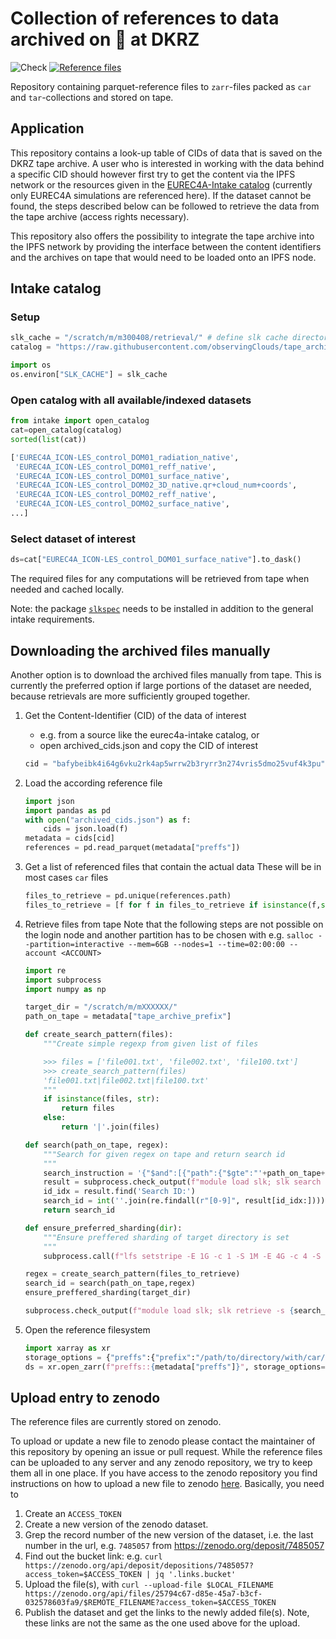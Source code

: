 # Collection of references to data archived on 📼 at DKRZ
![Check](https://github.com/observingclouds/tape_archive_index/actions/workflows/test.yml/badge.svg) [![Reference files](https://img.shields.io/badge/reference%20files-10.5281%2Fzenodo.7017188-blue)](https://doi.org/10.5281/zenodo.7017188)

Repository containing parquet-reference files to `zarr`-files packed as `car` and `tar`-collections and stored on tape.

## Application
This repository contains a look-up table of CIDs of data that is saved on the DKRZ tape archive. A user who is interested in working with the data behind a specific CID should however first try to get the content via the IPFS network or the resources given in the [EUREC4A-Intake catalog](https://github.com/eurec4a/eurec4a-intake) (currently only EUREC4A simulations are referenced here). If the dataset cannot be found, the steps described below can be followed to retrieve the data from the tape archive (access rights necessary).

This repository also offers the possibility to integrate the tape archive into the IPFS network by providing the interface between the content identifiers and the archives on tape that would need to be loaded onto an IPFS node.

## Intake catalog

### Setup
```python
slk_cache = "/scratch/m/m300408/retrieval/" # define slk cache directory
catalog = "https://raw.githubusercontent.com/observingClouds/tape_archive_index/main/catalog.yml"

import os
os.environ["SLK_CACHE"] = slk_cache 
```

### Open catalog with all available/indexed datasets
```python
from intake import open_catalog
cat=open_catalog(catalog)
sorted(list(cat))
```

```python
['EUREC4A_ICON-LES_control_DOM01_radiation_native',
 'EUREC4A_ICON-LES_control_DOM01_reff_native',
 'EUREC4A_ICON-LES_control_DOM01_surface_native',
 'EUREC4A_ICON-LES_control_DOM02_3D_native.qr+cloud_num+coords',
 'EUREC4A_ICON-LES_control_DOM02_reff_native',
 'EUREC4A_ICON-LES_control_DOM02_surface_native',
...]
```

### Select dataset of interest
```python
ds=cat["EUREC4A_ICON-LES_control_DOM01_surface_native"].to_dask()
```
The required files for any computations will be retrieved from tape when needed and cached locally.

Note: the package [`slkspec`](https://github.com/observingClouds/slkspec) needs to be installed in addition to the general intake requirements.

## Downloading the archived files manually
Another option is to download the archived files manually from tape. This is currently the preferred option if large portions of the dataset are needed, because retrievals are more sufficiently grouped together.

1. Get the Content-Identifier (CID) of the data of interest
    - e.g. from a source like the eurec4a-intake catalog, or
    - open archived_cids.json and copy the CID of interest
    ```python
    cid = "bafybeibk4i64g6vku2rk4ap5wrrw2b3ryrr3n274vris5dmo25vuf4k3pu"
    ```
2. Load the according reference file
    ```python
    import json
    import pandas as pd
    with open("archived_cids.json") as f:
        cids = json.load(f)
    metadata = cids[cid]
    references = pd.read_parquet(metadata["preffs"])
    ```
3. Get a list of referenced files that contain the actual data
    These will be in most cases `car` files
    ```python
    files_to_retrieve = pd.unique(references.path)
    files_to_retrieve = [f for f in files_to_retrieve if isinstance(f,str)]
    ```
4. Retrieve files from tape
    Note that the following steps are not possible on the login node and another partition has to be chosen with e.g. `salloc --partition=interactive --mem=6GB --nodes=1 --time=02:00:00 --account <ACCOUNT>`
    ```python
    import re
    import subprocess
    import numpy as np
    
    target_dir = "/scratch/m/mXXXXXX/"
    path_on_tape = metadata["tape_archive_prefix"]

    def create_search_pattern(files):
        """Create simple regexp from given list of files

        >>> files = ['file001.txt', 'file002.txt', 'file100.txt']
        >>> create_search_pattern(files)
        'file001.txt|file002.txt|file100.txt'
        """
        if isinstance(files, str):
            return files
        else:
            return '|'.join(files)
    
    def search(path_on_tape, regex):
        """Search for given regex on tape and return search id
        """
        search_instruction = '{"$and":[{"path":{"$gte":"'+path_on_tape+'","$max_depth":1}},{"resources.name":{"$regex":"'+regex+'"}}]}'
        result = subprocess.check_output(f"module load slk; slk search '{search_instruction}'", shell=True).decode()
        id_idx = result.find('Search ID:')
        search_id = int(''.join(re.findall(r"[0-9]", result[id_idx:])))
        return search_id

    def ensure_preferred_sharding(dir):
        """Ensure preffered sharding of target directory is set
        """
        subprocess.call(f"lfs setstripe -E 1G -c 1 -S 1M -E 4G -c 4 -S 1M -E -1 -c 8 -S 1M {dir}", shell=True)
    
    regex = create_search_pattern(files_to_retrieve)
    search_id = search(path_on_tape,regex)
    ensure_preffered_sharding(target_dir)
    
    subprocess.check_output(f"module load slk; slk retrieve -s {search_id} {target_dir}")
    ```

5. Open the reference filesystem
    ```python
    import xarray as xr
    storage_options = {"preffs":{"prefix":"/path/to/directory/with/car/files/"}}
    ds = xr.open_zarr(f"preffs::{metadata["preffs"]}", storage_options=storage_options)
    ```

## Upload entry to zenodo
The reference files are currently stored on zenodo.

To upload or update a new file to zenodo please contact the maintainer of this repository by opening an issue or pull request. While the reference files can be uploaded to any server and any zenodo repository, we try to keep them all in one place. If you have access to the zenodo repository you find instructions on how to upload a new file to zenodo [here](https://developers.zenodo.org). Basically, you need to
1. Create an `ACCESS_TOKEN`
2. Create a new version of the zenodo dataset.
3. Grep the record number of the new version of the dataset, i.e. the last number in the url, e.g. `7485057` from https://zenodo.org/deposit/7485057
4. Find out the bucket link: e.g. `curl https://zenodo.org/api/deposit/depositions/7485057?access_token=$ACCESS_TOKEN | jq '.links.bucket'`
5. Upload the file(s), with `curl --upload-file $LOCAL_FILENAME https://zenodo.org/api/files/25794c67-d85e-45a7-b3cf-032578603fa9/$REMOTE_FILENAME?access_token=$ACCESS_TOKEN`
6. Publish the dataset and get the links to the newly added file(s). Note, these links are not the same as the one used above for the upload.
